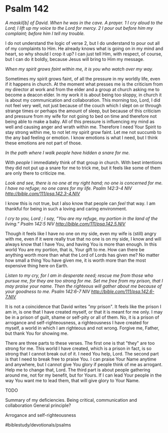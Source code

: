 # Psalm 142
*A maskil[b] of David. When he was in the cave. A prayer.*
*1 I cry aloud to the Lord;*
*I lift up my voice to the Lord for mercy.*
*2 I pour out before him my complaint;*
*before him I tell my trouble.*

I do not understand the logic of verse 2, but I do understand to pour out all of my complaints to Him. He already knows what is going on in my mind and heart, so why should I crop it up? I can just tell Him, with respect, of course, but I can do it boldly, because Jesus will bring to Him my message.

*When my spirit grows faint within me, it is you who watch over my way.*

Sometimes my spirit grows faint, of all the pressure in my worldly life, even if it happens in church. At the moment what presses me is the criticism from my director at work and from the elder and a group at church asking me to become a deacon elder. In my work it is about being too sloppy, in church it is about my communication and collaboration.
This morning too, Lord, I did not feel very well, not just because of the couch which I slept on or through strange times or perhaps the amount of sleep, but because of this criticism and pressure from my wife for not going to bed on time and therefore not being able to make a baby.
All of this pressure is influencing my mind as well and causing anger and wrath within me. Therefore I need Your Spirit to stay strong within me, to not let my spirit grow faint. Let me not succumb to the any bad feeling or emotion.
I know emotions is what I need, but I think these emotions are not part of those.

*In the path where I walk people have hidden a snare for me.*

With *people* I immediately think of that group in church. With best intentions they did not put up a snare for me to trick me, but it feels like some of them are only there to criticize me. 

*Look and see, there is no one at my right hand; no one is concerned for me. I have no refuge; no one cares for my life.*
*Psalm 142:3-4 NIV*
*http://bible.com/111/psa.142.3-4.NIV*

I know this is not true, but I also know that people can *feel* that way. I am thankful for being in such a loving and caring environment. 

*I cry to you, Lord ; I say, “You are my refuge, my portion in the land of the living.”*
*Psalm 142:5 NIV*
*http://bible.com/111/psa.142.5.NIV*

Though it feels like I have no one on my side, even my wife is (still) angry with me, even if it were really true that no one is on my side, I know and will always know that I have You, and having You is more than enough.
In this world You are my portion, that is, Your gift to me. How can there be anything worth more than what the Lord of Lords has given me?
No matter how small a thing You have given me, it is worth more than the most expensive thing here on Earth.

*Listen to my cry, for I am in desperate need; rescue me from those who pursue me, for they are too strong for me. Set me free from my prison, that I may praise your name. Then the righteous will gather about me because of your goodness to me.*
*Psalm 142:6-7 NIV*
*http://bible.com/111/psa.142.6-7.NIV*

It is not a coincidence that David writes *"my* prison". It feels like the prison I am in, is one that I have created myself, or that it is meant for me only. I may be in a prison of guilt, shame or self-pity or all of them. No, it is a prison of arrogance and self-righteousness, a righteousness I have created for myself, a world in which I am righteous and not wrong. 
Forgive me, Father, but thank You for showing me.

There are three parts to these verses. The first one is that "they" are too strong for me. This world I have created, which is a prison in fact, is so strong that I cannot break out of it. I need You help, Lord.
The second part is that I need to break free to praise You. I can praise Your Name anytime and anywhere, but I cannot give You glory if people think of me as arrogant. Help me to change that, Lord.
The third part is about people gathering around me, not for my benefit, but for Yours. If I can lead Your people in the way You want me to lead them, that will give glory to Your Name.

TODO

Summary of my deficiencies.
Being critical, communication and collaboration
General principle?

Arrogance and self-righteousness

#biblestudy/devotionals/psalms